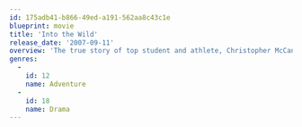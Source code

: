 ```yaml
---
id: 175adb41-b866-49ed-a191-562aa8c43c1e
blueprint: movie
title: 'Into the Wild'
release_date: '2007-09-11'
overview: 'The true story of top student and athlete, Christopher McCandless, who after graduating from Emory University in 1992, abandoned his possessions, gave his entire $24,000 savings account to charity and hitchhiked to Alaska to live in the wilderness.'
genres:
  -
    id: 12
    name: Adventure
  -
    id: 18
    name: Drama
---
```

